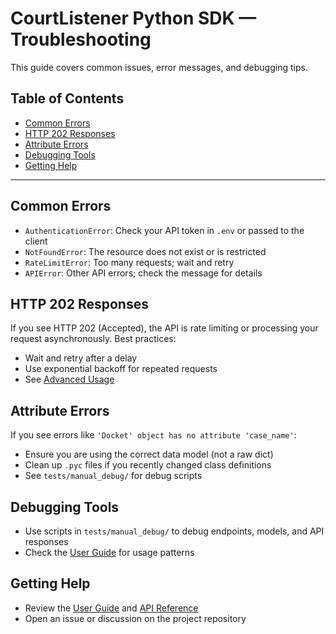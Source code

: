 # CourtListener Python SDK — Troubleshooting

This guide covers common issues, error messages, and debugging tips.

## Table of Contents
- [Common Errors](#common-errors)
- [HTTP 202 Responses](#http-202-responses)
- [Attribute Errors](#attribute-errors)
- [Debugging Tools](#debugging-tools)
- [Getting Help](#getting-help)

---

## Common Errors

- `AuthenticationError`: Check your API token in `.env` or passed to the client
- `NotFoundError`: The resource does not exist or is restricted
- `RateLimitError`: Too many requests; wait and retry
- `APIError`: Other API errors; check the message for details

## HTTP 202 Responses

If you see HTTP 202 (Accepted), the API is rate limiting or processing your request asynchronously. Best practices:
- Wait and retry after a delay
- Use exponential backoff for repeated requests
- See [Advanced Usage](./advanced_usage.md#handling-rate-limits)

## Attribute Errors

If you see errors like `'Docket' object has no attribute 'case_name'`:
- Ensure you are using the correct data model (not a raw dict)
- Clean up `.pyc` files if you recently changed class definitions
- See `tests/manual_debug/` for debug scripts

## Debugging Tools

- Use scripts in `tests/manual_debug/` to debug endpoints, models, and API responses
- Check the [User Guide](./user_guide.md) for usage patterns

## Getting Help

- Review the [User Guide](./user_guide.md) and [API Reference](./api_reference.md)
- Open an issue or discussion on the project repository 